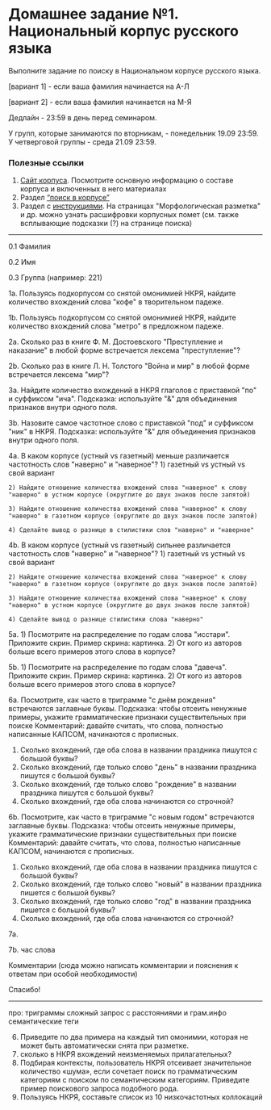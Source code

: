 # Домашнее задание №1. Национальный корпус русского языка
Выполните задание по поиску в Национальном корпусе русского языка.

[вариант 1] - если ваша фамилия начинается на А-Л

[вариант 2] - если ваша фамилия начинается на М-Я

Дедлайн - 23:59 в день перед семинаром.

У групп, которые занимаются по вторникам, - понедельник 19.09 23:59. У четверговой группы - среда 21.09 23:59.

### Полезные ссылки
1. [Сайт корпуса](https://ruscorpora.ru/). Посмотрите основную информацию о составе корпуса и включенных в него материалах
2. Раздел [“поиск в корпусе”](https://ruscorpora.ru/new/search-main.html)
3. Раздел с [инструкциями](https://ruscorpora.ru/page/instruction-user/). На страницах "Морфологическая разметка" и др. можно узнать расшифровки корпусных помет (см. также всплывающие подсказки (?) на странице поиска)

---------------

0.1 Фамилия

0.2 Имя

0.3 Группа (например: 221)

1a. Пользуясь подкорпусом со снятой омонимией НКРЯ, найдите количество вхождений слова "кофе" в творительном падеже.

1b. Пользуясь подкорпусом со снятой омонимией НКРЯ, найдите количество вхождений слова "метро" в предложном падеже.

2a. Сколько раз в книге Ф. М. Достоевского "Преступление и наказание" в любой форме встречается лексема "преступление"?

2b. Сколько раз в книге Л. Н. Толстого "Война и мир" в любой форме встречается лексема "мир"?

3a. Найдите количество вхождений в НКРЯ глаголов с приставкой "по" и суффиксом "ича".
Подсказка: используйте "&" для объединения признаков внутри одного поля.

3b. Назовите самое частотное слово с приставкой "под" и суффиксом "ник" в НКРЯ.
Подсказка: используйте "&" для объединения признаков внутри одного поля.

4a. В каком корпусе (устный vs газетный) меньше различается частотность слов "наверно" и "наверное"?
    1) газетный vs устный vs свой вариант
    
    2) Найдите отношение количества вхождений слова "наверное" к слову "наверно" в устном корпусе (округлите до двух знаков после запятой)
    
    3) Найдите отношение количества вхождений слова "наверное" к слову "наверно" в газетном корпусе (округлите до двух знаков после запятой)
    
    4) Сделайте вывод о разнице в стилистики слов "наверно" и "наверное"
    
4b. В каком корпусе (устный vs газетный) сильнее различается частотность слов "наверно" и "наверное"?
    1) газетный vs устный vs свой вариант
    
    2) Найдите отношение количества вхождений слова "наверное" к слову "наверно" в газетном корпусе (округлите до двух знаков после запятой)
    
    3) Найдите отношение количества вхождений слова "наверное" к слову "наверно" в устном корпусе (округлите до двух знаков после запятой)
    
    4) Сделайте вывод о разнице стилистики слова "наверно"

5a. 1) Посмотрите на распределение по годам слова "исстари". Приложите скрин. Пример скрина: картинка.
    2) От кого из авторов больше всего примеров этого слова в корпусе?
    
5b. 1) Посмотрите на распределение по годам слова "давеча". Приложите скрин. Пример скрина: картинка.
    2) От кого из авторов больше всего примеров этого слова в корпусе?

6a. Посмотрите, как часто в триграмме "с днём рождения" встречаются заглавные буквы.
Подсказка: чтобы отсеить ненужные примеры, укажите грамматические признаки существительных при поиске
Комментарий: давайте считать, что слова, полностью написанные КАПСОМ, начинаются с прописных.
1) Сколько вхождений, где оба слова в названии праздника пишутся с большой буквы?
2) Сколько вхождений, где только слово "день" в названии праздника пишутся с большой буквы?
3) Сколько вхождений, где только слово "рождение" в названии праздника пишутся с большой буквы?
4) Сколько вхождений, где оба слова начинаются со строчной?

6b. Посмотрите, как часто в триграмме "с новым годом" встречаются заглавные буквы.
Подсказка: чтобы отсеить ненужные примеры, укажите грамматические признаки существительных при поиске
Комментарий: давайте считать, что слова, полностью написанные КАПСОМ, начинаются с прописных.
1) Сколько вхождений, где оба слова в названии праздника пишутся с большой буквы?
2) Сколько вхождений, где только слово "новый" в названии праздника пишется с большой буквы?
3) Сколько вхождений, где только слово "год" в названии праздника пишется с большой буквы?
4) Сколько вхождений, где оба слова начинаются со строчной?

7a.

7b.
час слова

Комментарии
(сюда можно написать комментарии и пояснения к ответам при особой необходимости)

Спасибо!

-------
про:
триграммы
сложный запрос с расстояниями и грам.инфо
семантические теги

6. Приведите по два примера на каждый тип омонимии, которая не может быть автоматически снята при разметке.
7. сколько в НКРЯ вхождений неизменяемых прилагательных?
8. Подбирая контексты, пользователь НКРЯ отсеивает значительное количество «шума», если сочетает поиск по грамматическим категориям с поиском по семантическим категориям. Приведите пример поискового запроса подобного рода.
9. Пользуясь НКРЯ, составьте список из 10 низкочастотных коллокаций
